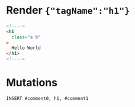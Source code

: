 # Render `{"tagName":"h1"}`

```html
<!---->
<h1
  class="a b"
>
  Hello World
</h1>
<!---->
```

# Mutations
```
INSERT #comment0, h1, #comment1
```